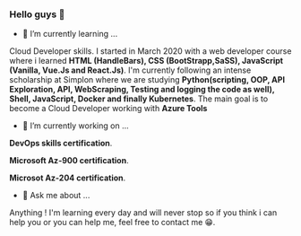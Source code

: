 ### Hello guys 👋

- 🌱 I’m currently learning ...

Cloud Developer skills. I started in March 2020 with a web developer course where i learned **HTML (HandleBars), CSS (BootStrapp,SaSS), JavaScript (Vanilla, Vue.Js and React.Js)**. I'm currently following an intense scholarship at Simplon where we are studying **Python(scripting, OOP, API Exploration, API, WebScraping, Testing and logging the code as well), Shell, JavaScript, Docker and finally Kubernetes**. 
The main goal is to become a Cloud Developer working with **Azure Tools**

- 🔭 I’m currently working on ...

**DevOps skills certification**.


**Microsoft Az-900 certification**.


**Microsot Az-204 certification**.
 
- 💬 Ask me about ...

Anything ! I'm learning every day and will never stop so if you think i can help you or you can help me, feel free to contact me 😁.


